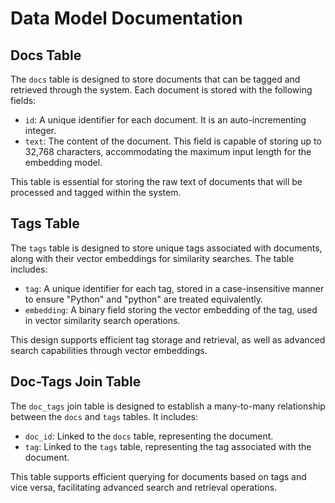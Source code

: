 # Data Model Documentation

## Docs Table

The `docs` table is designed to store documents that can be tagged and retrieved through the system. Each document is stored with the following fields:

- `id`: A unique identifier for each document. It is an auto-incrementing integer.
- `text`: The content of the document. This field is capable of storing up to 32,768 characters, accommodating the maximum input length for the embedding model.

This table is essential for storing the raw text of documents that will be processed and tagged within the system.

## Tags Table

The `tags` table is designed to store unique tags associated with documents, along with their vector embeddings for similarity searches. The table includes:

- `tag`: A unique identifier for each tag, stored in a case-insensitive manner to ensure "Python" and "python" are treated equivalently.
- `embedding`: A binary field storing the vector embedding of the tag, used in vector similarity search operations.

This design supports efficient tag storage and retrieval, as well as advanced search capabilities through vector embeddings.

## Doc-Tags Join Table

The `doc_tags` join table is designed to establish a many-to-many relationship between the `docs` and `tags` tables. It includes:

- `doc_id`: Linked to the `docs` table, representing the document.
- `tag`: Linked to the `tags` table, representing the tag associated with the document.

This table supports efficient querying for documents based on tags and vice versa, facilitating advanced search and retrieval operations.
